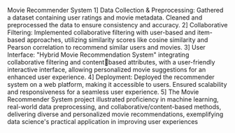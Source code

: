 Movie Recommender System
 1] Data Collection & Preprocessing: Gathered a dataset containing user ratings and movie metadata.
Cleaned and preprocessed the data to ensure consistency and accuracy.
2] Collaborative Filtering: Implemented collaborative filtering with user-based and item-based approaches,
utilizing similarity scores like cosine similarity and Pearson correlation to recommend similar users and
movies.
3] User Interface: "Hybrid Movie Recommendation System" integrating collaborative filtering and contentbased attributes, with a user-friendly interactive interface, allowing personalized movie suggestions for
an enhanced user experience.
4] Deployment: Deployed the recommender system on a web platform, making it accessible to users.
Ensured scalability and responsiveness for a seamless user experience.
5] The Movie Recommender System project illustrated proficiency in machine learning, real-world data
preprocessing, and collaborative/content-based methods, delivering diverse and personalized movie
recommendations, exemplifying data science's practical application in improving user experiences
